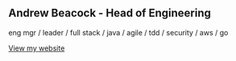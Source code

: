 ## Andrew Beacock - Head of Engineering

eng mgr / leader / full stack / java / agile / tdd / security / aws / go

[View my website](https://www.andrewbeacock.com)
